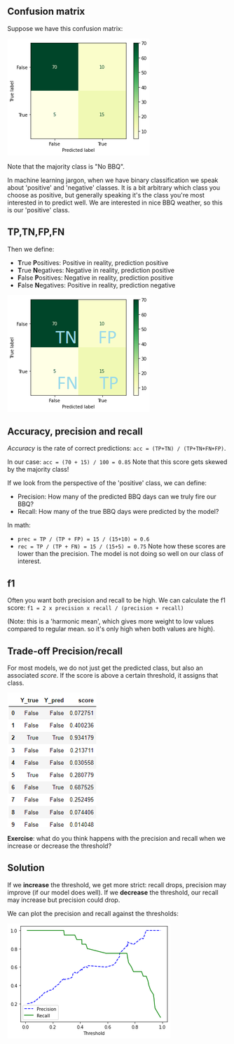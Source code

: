 ## Confusion matrix
Suppose we have this confusion matrix:

![](../image/3.1-Confusion-matrix.png)

Note that the majority class is "No BBQ".

In machine learning jargon, when we have binary classification we speak about 'positive' and 'negative' classes. 
It is a bit arbitrary which class you choose as positive, but generally speaking it's the class you're most interested in to predict well. We are interested in nice BBQ weather, so this is our 'positive' class.

## TP,TN,FP,FN
Then we define:
- **T**rue **P**ositives: Positive in reality, prediction positive
- **T**rue **N**egatives: Negative in reality, prediction positive
- **F**alse **P**ositives: Negative in reality, prediction positive
- **F**alse **N**egatives: Positive in reality, prediction negative

![](../image/3.2-Confusion-matrix-rates.png)

## Accuracy, precision and recall
*Accuracy* is the rate of correct predictions:
`acc = (TP+TN) / (TP+TN+FN+FP)`.

In our case:
`acc = (70 + 15) / 100 = 0.85`
Note that this score gets skewed by the majority class!

If we look from the perspective of the 'positive' class, we can define:
- Precision: How many of the predicted BBQ days can we truly fire our BBQ?
- Recall: How many of the true BBQ days were predicted by the model?

In math:
- `prec = TP / (TP + FP) = 15 / (15+10) = 0.6`
- `rec = TP / (TP + FN) = 15 / (15+5) = 0.75`
Note how these scores are lower than the precision. The model is not doing so well on our class of interest.

## f1
Often you want both precision and recall to be high. We can calculate the f1 score:
`f1 = 2 x precision x recall / (precision + recall)`

(Note: this is a 'harmonic mean', which gives more weight to low values compared to regular mean. so it's only high when both values are high).

## Trade-off Precision/recall
For most models, we do not just get the predicted class, but also an associated *score*. If the score is above a certain threshold, it assigns that class.

![](../image/3.3-scores-table.png)

**Exercise**: what do you think happens with the precision and recall when we increase or decrease the threshold?

## Solution
If we **increase** the threshold, we get more strict: recall drops, precision may improve (if our model does well).
If we **decrease** the threshold, our recall may increase but precision could drop.

We can plot the precision and recall against the thresholds:

![](../image/3.4-precision-recall-graph.png)

